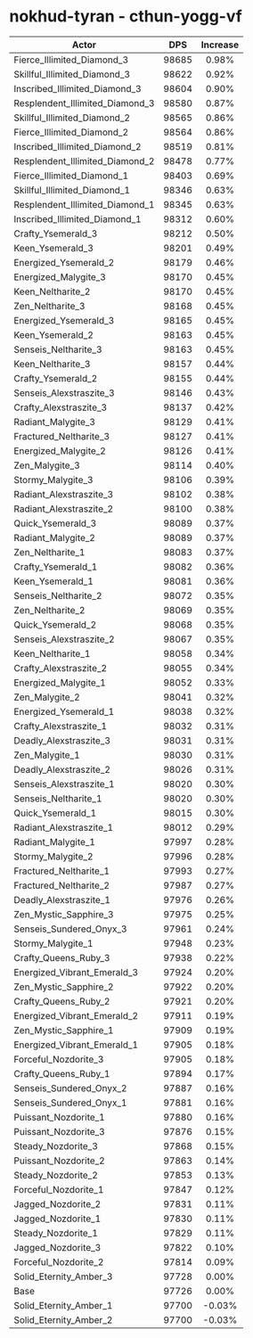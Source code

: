 # nokhud-tyran - cthun-yogg-vf
| Actor | DPS | Increase |
|---|:---:|:---:|
|Fierce_Illimited_Diamond_3|98685|0.98%|
|Skillful_Illimited_Diamond_3|98622|0.92%|
|Inscribed_Illimited_Diamond_3|98604|0.90%|
|Resplendent_Illimited_Diamond_3|98580|0.87%|
|Skillful_Illimited_Diamond_2|98565|0.86%|
|Fierce_Illimited_Diamond_2|98564|0.86%|
|Inscribed_Illimited_Diamond_2|98519|0.81%|
|Resplendent_Illimited_Diamond_2|98478|0.77%|
|Fierce_Illimited_Diamond_1|98403|0.69%|
|Skillful_Illimited_Diamond_1|98346|0.63%|
|Resplendent_Illimited_Diamond_1|98345|0.63%|
|Inscribed_Illimited_Diamond_1|98312|0.60%|
|Crafty_Ysemerald_3|98212|0.50%|
|Keen_Ysemerald_3|98201|0.49%|
|Energized_Ysemerald_2|98179|0.46%|
|Energized_Malygite_3|98170|0.45%|
|Keen_Neltharite_2|98170|0.45%|
|Zen_Neltharite_3|98168|0.45%|
|Energized_Ysemerald_3|98165|0.45%|
|Keen_Ysemerald_2|98163|0.45%|
|Senseis_Neltharite_3|98163|0.45%|
|Keen_Neltharite_3|98157|0.44%|
|Crafty_Ysemerald_2|98155|0.44%|
|Senseis_Alexstraszite_3|98146|0.43%|
|Crafty_Alexstraszite_3|98137|0.42%|
|Radiant_Malygite_3|98129|0.41%|
|Fractured_Neltharite_3|98127|0.41%|
|Energized_Malygite_2|98126|0.41%|
|Zen_Malygite_3|98114|0.40%|
|Stormy_Malygite_3|98106|0.39%|
|Radiant_Alexstraszite_3|98102|0.38%|
|Radiant_Alexstraszite_2|98100|0.38%|
|Quick_Ysemerald_3|98089|0.37%|
|Radiant_Malygite_2|98089|0.37%|
|Zen_Neltharite_1|98083|0.37%|
|Crafty_Ysemerald_1|98082|0.36%|
|Keen_Ysemerald_1|98081|0.36%|
|Senseis_Neltharite_2|98072|0.35%|
|Zen_Neltharite_2|98069|0.35%|
|Quick_Ysemerald_2|98068|0.35%|
|Senseis_Alexstraszite_2|98067|0.35%|
|Keen_Neltharite_1|98058|0.34%|
|Crafty_Alexstraszite_2|98055|0.34%|
|Energized_Malygite_1|98052|0.33%|
|Zen_Malygite_2|98041|0.32%|
|Energized_Ysemerald_1|98038|0.32%|
|Crafty_Alexstraszite_1|98032|0.31%|
|Deadly_Alexstraszite_3|98031|0.31%|
|Zen_Malygite_1|98030|0.31%|
|Deadly_Alexstraszite_2|98026|0.31%|
|Senseis_Alexstraszite_1|98020|0.30%|
|Senseis_Neltharite_1|98020|0.30%|
|Quick_Ysemerald_1|98015|0.30%|
|Radiant_Alexstraszite_1|98012|0.29%|
|Radiant_Malygite_1|97997|0.28%|
|Stormy_Malygite_2|97996|0.28%|
|Fractured_Neltharite_1|97993|0.27%|
|Fractured_Neltharite_2|97987|0.27%|
|Deadly_Alexstraszite_1|97976|0.26%|
|Zen_Mystic_Sapphire_3|97975|0.25%|
|Senseis_Sundered_Onyx_3|97961|0.24%|
|Stormy_Malygite_1|97948|0.23%|
|Crafty_Queens_Ruby_3|97938|0.22%|
|Energized_Vibrant_Emerald_3|97924|0.20%|
|Zen_Mystic_Sapphire_2|97922|0.20%|
|Crafty_Queens_Ruby_2|97921|0.20%|
|Energized_Vibrant_Emerald_2|97911|0.19%|
|Zen_Mystic_Sapphire_1|97909|0.19%|
|Energized_Vibrant_Emerald_1|97905|0.18%|
|Forceful_Nozdorite_3|97905|0.18%|
|Crafty_Queens_Ruby_1|97894|0.17%|
|Senseis_Sundered_Onyx_2|97887|0.16%|
|Senseis_Sundered_Onyx_1|97881|0.16%|
|Puissant_Nozdorite_1|97880|0.16%|
|Puissant_Nozdorite_3|97876|0.15%|
|Steady_Nozdorite_3|97868|0.15%|
|Puissant_Nozdorite_2|97863|0.14%|
|Steady_Nozdorite_2|97853|0.13%|
|Forceful_Nozdorite_1|97847|0.12%|
|Jagged_Nozdorite_2|97831|0.11%|
|Jagged_Nozdorite_1|97830|0.11%|
|Steady_Nozdorite_1|97829|0.11%|
|Jagged_Nozdorite_3|97822|0.10%|
|Forceful_Nozdorite_2|97814|0.09%|
|Solid_Eternity_Amber_3|97728|0.00%|
|Base|97726|0.00%|
|Solid_Eternity_Amber_1|97700|-0.03%|
|Solid_Eternity_Amber_2|97700|-0.03%|

